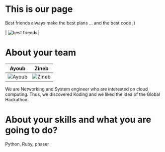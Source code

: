 This is our page
================

Best friends always make the best plans ... and the best code ;)

| ![best friends](https://scontent-b-mad.xx.fbcdn.net/hphotos-xpf1/v/t1.0-9/1888611_364477923726438_9087867357789785653_n.png?oh=61d952feb9ffad60635136dd3ffbc8b8&oe=55095F43)|

About your team
===========================
| Ayoub | Zineb
|--- |--- 
| ![Ayoub](https://raw.githubusercontent.com/zanoubia/global.hackathon/master/Teams/YopZ/img/samtheeagle.png) |![Zineb](https://raw.githubusercontent.com/zanoubia/global.hackathon/master/Teams/YopZ/img/me.png)

We are Networking and System engineer who are interested on cloud computing. Thus, we discovered Koding and we liked the idea of the Global Hackathon.


About your skills and what you are going to do?
=======
Python, Ruby, phaser

